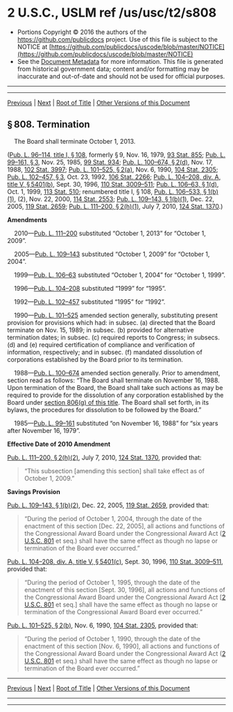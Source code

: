 ---
---

# 2 U.S.C., USLM ref /us/usc/t2/s808

* Portions Copyright © 2016 the authors of the https://github.com/publicdocs project.
  Use of this file is subject to the NOTICE at [https://github.com/publicdocs/uscode/blob/master/NOTICE](https://github.com/publicdocs/uscode/blob/master/NOTICE)
* See the [Document Metadata](././../../../../..//README.md) for more information.
  This file is generated from historical government data; content and/or formatting may be inaccurate and out-of-date and should not be used for official purposes.

----------
----------

[Previous](./../../../../..//us/usc/t2/ch19/schI/m__us_usc_t2_s807.md) | [Next](./../../../../..//us/usc/t2/ch19/schII/m__us_usc_t2_ch19_schII.md) | [Root of Title](./../../../../../) | [Other Versions of this Document](https://publicdocs.github.io/go/links?ns=uslm&ref=%2Fus%2Fusc%2Ft2%2Fs808)

## § 808. Termination

    The Board shall terminate October 1, 2013.

([Pub. L. 96–114, title I, § 108][/us/pl/96/114/s108], formerly § 9, Nov. 16, 1979, [93 Stat. 855][/us/stat/93/855]; [Pub. L. 99–161, § 3][/us/pl/99/161/s3], Nov. 25, 1985, [99 Stat. 934][/us/stat/99/934]; [Pub. L. 100–674, § 2(d)][/us/pl/100/674/s2/d], Nov. 17, 1988, [102 Stat. 3997][/us/stat/102/3997]; [Pub. L. 101–525, § 2(a)][/us/pl/101/525/s2/a], Nov. 6, 1990, [104 Stat. 2305][/us/stat/104/2305]; [Pub. L. 102–457, § 3][/us/pl/102/457/s3], Oct. 23, 1992, [106 Stat. 2266][/us/stat/106/2266]; [Pub. L. 104–208, div. A, title V, § 5401(b)][/us/pl/104/208/s5401/b], Sept. 30, 1996, [110 Stat. 3009–511][/us/stat/110/3009-511]; [Pub. L. 106–63, § 1(d)][/us/pl/106/63/s1/d], Oct. 1, 1999, [113 Stat. 510][/us/stat/113/510]; renumbered title I, § 108, [Pub. L. 106–533, § 1(b)(1)][/us/pl/106/533/s1/b/1], (2), Nov. 22, 2000, [114 Stat. 2553][/us/stat/114/2553]; [Pub. L. 109–143, § 1(b)(1)][/us/pl/109/143/s1/b/1], Dec. 22, 2005, [119 Stat. 2659][/us/stat/119/2659]; [Pub. L. 111–200, § 2(h)(1)][/us/pl/111/200/s2/h/1], July 7, 2010, [124 Stat. 1370][/us/stat/124/1370].)

 __Amendments__ 

    2010—[Pub. L. 111–200][/us/pl/111/200] substituted “October 1, 2013” for “October 1, 2009”.

    2005—[Pub. L. 109–143][/us/pl/109/143] substituted “October 1, 2009” for “October 1, 2004”.

    1999—[Pub. L. 106–63][/us/pl/106/63] substituted “October 1, 2004” for “October 1, 1999”.

    1996—[Pub. L. 104–208][/us/pl/104/208] substituted “1999” for “1995”.

    1992—[Pub. L. 102–457][/us/pl/102/457] substituted “1995” for “1992”.

    1990—[Pub. L. 101–525][/us/pl/101/525] amended section generally, substituting present provision for provisions which had: in subsec. (a) directed that the Board terminate on Nov. 15, 1989; in subsec. (b) provided for alternative termination dates; in subsec. (c) required reports to Congress; in subsecs. (d) and (e) required certification of compliance and verification of information, respectively; and in subsec. (f) mandated dissolution of corporations established by the Board prior to its termination.

    1988—[Pub. L. 100–674][/us/pl/100/674] amended section generally. Prior to amendment, section read as follows: “The Board shall terminate on November 16, 1988. Upon termination of the Board, the Board shall take such actions as may be required to provide for the dissolution of any corporation established by the Board under [section 806(g) of this title][/us/usc/t2/s806/g]. The Board shall set forth, in its bylaws, the procedures for dissolution to be followed by the Board.”

    1985—[Pub. L. 99–161][/us/pl/99/161] substituted “on November 16, 1988” for “six years after November 16, 1979”.

 __Effective Date of 2010 Amendment__ 

[Pub. L. 111–200, § 2(h)(2)][/us/pl/111/200/s2/h/2], July 7, 2010, [124 Stat. 1370][/us/stat/124/1370], provided that: 

> “This subsection \[amending this section\] shall take effect as of October 1, 2009.”

 __Savings Provision__ 

[Pub. L. 109–143, § 1(b)(2)][/us/pl/109/143/s1/b/2], Dec. 22, 2005, [119 Stat. 2659][/us/stat/119/2659], provided that: 

> “During the period of October 1, 2004, through the date of the enactment of this section \[Dec. 22, 2005\], all actions and functions of the Congressional Award Board under the Congressional Award Act ([2 U.S.C. 801][/us/usc/t2/s801] et seq.) shall have the same effect as though no lapse or termination of the Board ever occurred.”

[Pub. L. 104–208, div. A, title V, § 5401(c)][/us/pl/104/208/s5401/c], Sept. 30, 1996, [110 Stat. 3009–511][/us/stat/110/3009-511], provided that: 

> “During the period of October 1, 1995, through the date of the enactment of this section \[Sept. 30, 1996\], all actions and functions of the Congressional Award Board under the Congressional Award Act \[[2 U.S.C. 801][/us/usc/t2/s801] et seq.\] shall have the same effect as though no lapse or termination of the Congressional Award Board ever occurred.”

[Pub. L. 101–525, § 2(b)][/us/pl/101/525/s2/b], Nov. 6, 1990, [104 Stat. 2305][/us/stat/104/2305], provided that: 

> “During the period of October 1, 1990, through the date of the enactment of this section \[Nov. 6, 1990\], all actions and functions of the Congressional Award Board under the Congressional Award Act ([2 U.S.C. 801][/us/usc/t2/s801] et seq.) shall have the same effect as though no lapse or termination of the Board ever occurred.”

----------

[Previous](./../../../../..//us/usc/t2/ch19/schI/m__us_usc_t2_s807.md) | [Next](./../../../../..//us/usc/t2/ch19/schII/m__us_usc_t2_ch19_schII.md) | [Root of Title](./../../../../../) | [Other Versions of this Document](https://publicdocs.github.io/go/links?ns=uslm&ref=%2Fus%2Fusc%2Ft2%2Fs808)

----------
----------

[/us/pl/96/114/s108]: https://publicdocs.github.io/go/links?ns=uslm&ref=%2Fus%2Fpl%2F96%2F114%2Fs108
[/us/stat/93/855]: https://publicdocs.github.io/go/links?ns=uslm&ref=%2Fus%2Fstat%2F93%2F855
[/us/pl/99/161/s3]: https://publicdocs.github.io/go/links?ns=uslm&ref=%2Fus%2Fpl%2F99%2F161%2Fs3
[/us/stat/99/934]: https://publicdocs.github.io/go/links?ns=uslm&ref=%2Fus%2Fstat%2F99%2F934
[/us/pl/100/674/s2/d]: https://publicdocs.github.io/go/links?ns=uslm&ref=%2Fus%2Fpl%2F100%2F674%2Fs2%2Fd
[/us/stat/102/3997]: https://publicdocs.github.io/go/links?ns=uslm&ref=%2Fus%2Fstat%2F102%2F3997
[/us/pl/101/525/s2/a]: https://publicdocs.github.io/go/links?ns=uslm&ref=%2Fus%2Fpl%2F101%2F525%2Fs2%2Fa
[/us/stat/104/2305]: https://publicdocs.github.io/go/links?ns=uslm&ref=%2Fus%2Fstat%2F104%2F2305
[/us/pl/102/457/s3]: https://publicdocs.github.io/go/links?ns=uslm&ref=%2Fus%2Fpl%2F102%2F457%2Fs3
[/us/stat/106/2266]: https://publicdocs.github.io/go/links?ns=uslm&ref=%2Fus%2Fstat%2F106%2F2266
[/us/pl/104/208/s5401/b]: https://publicdocs.github.io/go/links?ns=uslm&ref=%2Fus%2Fpl%2F104%2F208%2Fs5401%2Fb
[/us/stat/110/3009-511]: https://publicdocs.github.io/go/links?ns=uslm&ref=%2Fus%2Fstat%2F110%2F3009-511
[/us/pl/106/63/s1/d]: https://publicdocs.github.io/go/links?ns=uslm&ref=%2Fus%2Fpl%2F106%2F63%2Fs1%2Fd
[/us/stat/113/510]: https://publicdocs.github.io/go/links?ns=uslm&ref=%2Fus%2Fstat%2F113%2F510
[/us/pl/106/533/s1/b/1]: https://publicdocs.github.io/go/links?ns=uslm&ref=%2Fus%2Fpl%2F106%2F533%2Fs1%2Fb%2F1
[/us/stat/114/2553]: https://publicdocs.github.io/go/links?ns=uslm&ref=%2Fus%2Fstat%2F114%2F2553
[/us/pl/109/143/s1/b/1]: https://publicdocs.github.io/go/links?ns=uslm&ref=%2Fus%2Fpl%2F109%2F143%2Fs1%2Fb%2F1
[/us/stat/119/2659]: https://publicdocs.github.io/go/links?ns=uslm&ref=%2Fus%2Fstat%2F119%2F2659
[/us/pl/111/200/s2/h/1]: https://publicdocs.github.io/go/links?ns=uslm&ref=%2Fus%2Fpl%2F111%2F200%2Fs2%2Fh%2F1
[/us/stat/124/1370]: https://publicdocs.github.io/go/links?ns=uslm&ref=%2Fus%2Fstat%2F124%2F1370
[/us/pl/111/200]: https://publicdocs.github.io/go/links?ns=uslm&ref=%2Fus%2Fpl%2F111%2F200
[/us/pl/109/143]: https://publicdocs.github.io/go/links?ns=uslm&ref=%2Fus%2Fpl%2F109%2F143
[/us/pl/106/63]: https://publicdocs.github.io/go/links?ns=uslm&ref=%2Fus%2Fpl%2F106%2F63
[/us/pl/104/208]: https://publicdocs.github.io/go/links?ns=uslm&ref=%2Fus%2Fpl%2F104%2F208
[/us/pl/102/457]: https://publicdocs.github.io/go/links?ns=uslm&ref=%2Fus%2Fpl%2F102%2F457
[/us/pl/101/525]: https://publicdocs.github.io/go/links?ns=uslm&ref=%2Fus%2Fpl%2F101%2F525
[/us/pl/100/674]: https://publicdocs.github.io/go/links?ns=uslm&ref=%2Fus%2Fpl%2F100%2F674
[/us/usc/t2/s806/g]: https://publicdocs.github.io/go/links?ns=uslm&ref=%2Fus%2Fusc%2Ft2%2Fs806%2Fg
[/us/pl/99/161]: https://publicdocs.github.io/go/links?ns=uslm&ref=%2Fus%2Fpl%2F99%2F161
[/us/pl/111/200/s2/h/2]: https://publicdocs.github.io/go/links?ns=uslm&ref=%2Fus%2Fpl%2F111%2F200%2Fs2%2Fh%2F2
[/us/stat/124/1370]: https://publicdocs.github.io/go/links?ns=uslm&ref=%2Fus%2Fstat%2F124%2F1370
[/us/pl/109/143/s1/b/2]: https://publicdocs.github.io/go/links?ns=uslm&ref=%2Fus%2Fpl%2F109%2F143%2Fs1%2Fb%2F2
[/us/stat/119/2659]: https://publicdocs.github.io/go/links?ns=uslm&ref=%2Fus%2Fstat%2F119%2F2659
[/us/usc/t2/s801]: https://publicdocs.github.io/go/links?ns=uslm&ref=%2Fus%2Fusc%2Ft2%2Fs801
[/us/pl/104/208/s5401/c]: https://publicdocs.github.io/go/links?ns=uslm&ref=%2Fus%2Fpl%2F104%2F208%2Fs5401%2Fc
[/us/stat/110/3009-511]: https://publicdocs.github.io/go/links?ns=uslm&ref=%2Fus%2Fstat%2F110%2F3009-511
[/us/usc/t2/s801]: https://publicdocs.github.io/go/links?ns=uslm&ref=%2Fus%2Fusc%2Ft2%2Fs801
[/us/pl/101/525/s2/b]: https://publicdocs.github.io/go/links?ns=uslm&ref=%2Fus%2Fpl%2F101%2F525%2Fs2%2Fb
[/us/stat/104/2305]: https://publicdocs.github.io/go/links?ns=uslm&ref=%2Fus%2Fstat%2F104%2F2305
[/us/usc/t2/s801]: https://publicdocs.github.io/go/links?ns=uslm&ref=%2Fus%2Fusc%2Ft2%2Fs801


